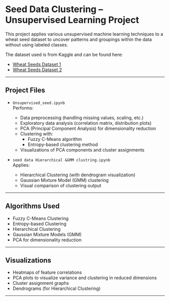 # Seed Data Clustering – Unsupervised Learning Project 

This project applies various unsupervised machine learning techniques to a wheat seed dataset to uncover patterns and groupings within the data without using labeled classes.

The dataset used is from Kaggle and can be found here:  
- [Wheat Seeds Dataset 1](https://www.kaggle.com/datasets/jmcaro/wheat-seedsuci)  
- [Wheat Seeds Dataset 2](https://www.kaggle.com/datasets/dongeorge/seed-from-uci/data)

---


##  Project Files

- `Unsupervised_seed.ipynb`  
  Performs:
  - Data preprocessing (handling missing values, scaling, etc.)
  - Exploratory data analysis (correlation matrix, distribution plots)
  - PCA (Principal Component Analysis) for dimensionality reduction
  - Clustering with:
    - Fuzzy C-Means algorithm  
    - Entropy-based clustering method
  - Visualizations of PCA components and cluster assignments

- `seed data Hierarchical &GMM clustring.ipynb`  
  Applies:
  - Hierarchical Clustering (with dendrogram visualization)
  - Gaussian Mixture Model (GMM) clustering
  - Visual comparison of clustering output

---

## Algorithms Used

- Fuzzy C-Means Clustering  
- Entropy-based Clustering  
- Hierarchical Clustering  
- Gaussian Mixture Models (GMM)  
- PCA for dimensionality reduction

---

## Visualizations

- Heatmaps of feature correlations  
- PCA plots to visualize variance and clustering in reduced dimensions  
- Cluster assignment graphs  
- Dendrograms (for Hierarchical Clustering)

---

